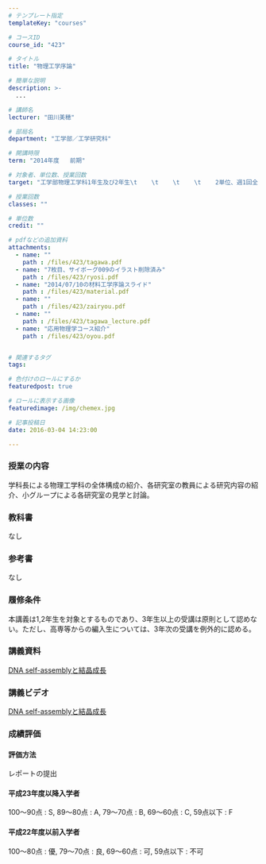 ```yaml
---
# テンプレート指定
templateKey: "courses"

# コースID
course_id: "423"

# タイトル
title: "物理工学序論"

# 簡単な説明
description: >-
  ...

# 講師名
lecturer: "田川美穂"

# 部局名
department: "工学部／工学研究科"

# 開講時限
term: "2014年度	前期"

# 対象者、単位数、授業回数
target: "工学部物理工学科1年生及び2年生\t    \t    \t    \t    2単位、週1回全15回"

# 授業回数
classes: ""

# 単位数
credit: ""

# pdfなどの追加資料
attachments: 
  - name: "" 
    path : /files/423/tagawa.pdf
  - name: "7枚目、サイボーグ009のイラスト削除済み" 
    path : /files/423/ryosi.pdf
  - name: "2014/07/10の材料工学序論スライド" 
    path : /files/423/material.pdf
  - name: "" 
    path : /files/423/zairyou.pdf
  - name: "" 
    path : /files/423/tagawa_lecture.pdf
  - name: "応用物理学コース紹介" 
    path : /files/423/oyou.pdf


# 関連するタグ
tags:

# 色付けのロールにするか
featuredpost: true

# ロールに表示する画像
featuredimage: /img/chemex.jpg

# 記事投稿日
date: 2016-03-04 14:23:00

---
```




### 授業の内容

学科長による物理工学科の全体構成の紹介、各研究室の教員による研究内容の紹介、小グループによる各研究室の見学と討論。

### 教科書

なし

### 参考書

なし

### 履修条件

本講義は1,2年生を対象とするものであり、3年生以上の受講は原則として認めない。ただし、高専等からの編入生については、3年次の受講を例外的に認める。

### 講義資料


[DNA self-assemblyと結晶成長](/files/423/tagawa_lecture.pdf) 

### 講義ビデオ

[DNA self-assemblyと結晶成長](http://nuvideo.media.nagoya-u.ac.jp/embed/f9b3da1a81c47fb5a0298ae4eda8f7806391bdff)

### 成績評価

#### 評価方法

レポートの提出

#### 平成23年度以降入学者

100〜90点 : S, 89〜80点 : A, 79〜70点 : B, 69〜60点 : C, 59点以下 : F 

#### 平成22年度以前入学者

100〜80点 : 優, 79〜70点 : 良, 69〜60点 : 可, 59点以下 : 不可
